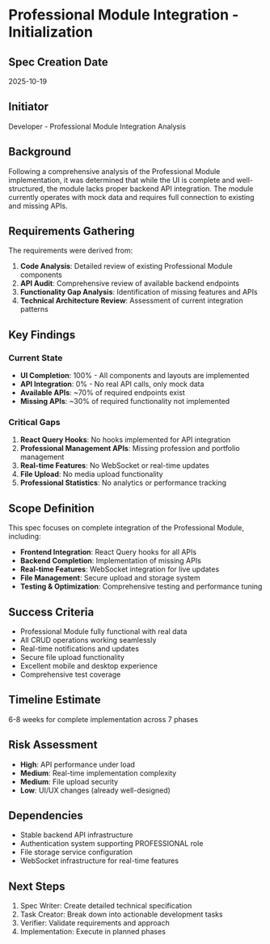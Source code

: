 # Professional Module Integration - Initialization

## Spec Creation Date
2025-10-19

## Initiator
Developer - Professional Module Integration Analysis

## Background
Following a comprehensive analysis of the Professional Module implementation, it was determined that while the UI is complete and well-structured, the module lacks proper backend API integration. The module currently operates with mock data and requires full connection to existing and missing APIs.

## Requirements Gathering
The requirements were derived from:

1. **Code Analysis**: Detailed review of existing Professional Module components
2. **API Audit**: Comprehensive review of available backend endpoints
3. **Functionality Gap Analysis**: Identification of missing features and APIs
4. **Technical Architecture Review**: Assessment of current integration patterns

## Key Findings

### Current State
- **UI Completion**: 100% - All components and layouts are implemented
- **API Integration**: 0% - No real API calls, only mock data
- **Available APIs**: ~70% of required endpoints exist
- **Missing APIs**: ~30% of required functionality not implemented

### Critical Gaps
1. **React Query Hooks**: No hooks implemented for API integration
2. **Professional Management APIs**: Missing profession and portfolio management
3. **Real-time Features**: No WebSocket or real-time updates
4. **File Upload**: No media upload functionality
5. **Professional Statistics**: No analytics or performance tracking

## Scope Definition
This spec focuses on complete integration of the Professional Module, including:

- **Frontend Integration**: React Query hooks for all APIs
- **Backend Completion**: Implementation of missing APIs
- **Real-time Features**: WebSocket integration for live updates
- **File Management**: Secure upload and storage system
- **Testing & Optimization**: Comprehensive testing and performance tuning

## Success Criteria
- Professional Module fully functional with real data
- All CRUD operations working seamlessly
- Real-time notifications and updates
- Secure file upload functionality
- Excellent mobile and desktop experience
- Comprehensive test coverage

## Timeline Estimate
6-8 weeks for complete implementation across 7 phases

## Risk Assessment
- **High**: API performance under load
- **Medium**: Real-time implementation complexity
- **Medium**: File upload security
- **Low**: UI/UX changes (already well-designed)

## Dependencies
- Stable backend API infrastructure
- Authentication system supporting PROFESSIONAL role
- File storage service configuration
- WebSocket infrastructure for real-time features

## Next Steps
1. Spec Writer: Create detailed technical specification
2. Task Creator: Break down into actionable development tasks
3. Verifier: Validate requirements and approach
4. Implementation: Execute in planned phases
